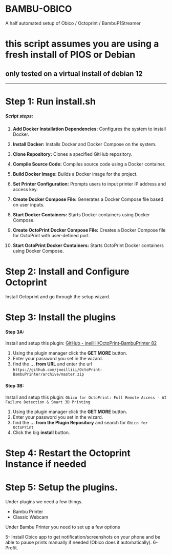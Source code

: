 # BAMBU-OBICO
A half automated setup of Obico / Octoprint / BambuP1Streamer

# this script assumes you are using a fresh install of PIOS or Debian

## only tested on a virtual install of debian 12


------------------------------------------------------------------------------

# Step 1: Run install.sh

##### Script steps:
1. **Add Docker Installation Dependencies:** Configures the system to install Docker.
2. **Install Docker:** Installs Docker and Docker Compose on the system.
3. **Clone Repository:** Clones a specified GitHub repository.
4. **Compile Source Code:** Compiles source code using a Docker container.
5. **Build Docker Image:** Builds a Docker image for the project.

6. **Set Printer Configuration:** Prompts users to input printer IP address and access key.

7. **Create Docker Compose File:** Generates a Docker Compose file based on user inputs.
8. **Start Docker Containers:** Starts Docker containers using Docker Compose.
9. **Create OctoPrint Docker Compose File:** Creates a Docker Compose file for OctoPrint with user-defined port.
10. **Start OctoPrint Docker Containers:** Starts OctoPrint Docker containers using Docker Compose.

# Step 2: Install and Configure Octoprint

Install Octoprint and go through the setup wizard.

# Step 3: Install the plugins

#### Step 3A:
Install and setup this plugin: [GitHub - jneilliii/OctoPrint-BambuPrinter 82](https://github.com/jneilliii/OctoPrint-BambuPrinter)

1. Using the plugin manager click the **GET MORE** button.
2. Enter your password you set in the wizard.
3. find the **... from URL** and enter the url `https://github.com/jneilliii/OctoPrint-BambuPrinter/archive/master.zip`

#### Step 3B:
Install and setup this plugin: `Obico for OctoPrint: Full Remote Access - AI Failure Detection & Smart 3D Printing`

1. Using the plugin manager click the **GET MORE** button.
2. Enter your password you set in the wizard.
3. find the **... from the Plugin Repository** and search for `Obico for OctoPrint`
4. Click the big **install** button.

# Step 4: Restart the Octoprint Instance if needed

# Step 5: Setup the plugins.

Under plugins we need a few things.
* Bambu Printer
* Classic Webcam

Under Bambu Printer you need to set up a few options



5- Install Obico app to get notification/screenshots on your phone and be able to pause prints manually if needed (Obico does it automatically).
6- Profit.
